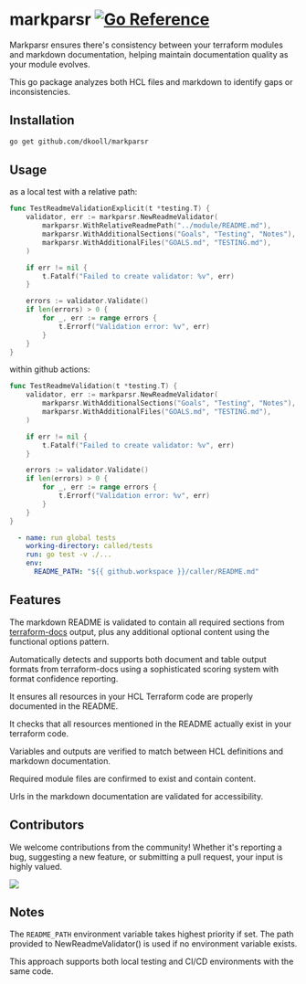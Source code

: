 # markparsr [![Go Reference](https://pkg.go.dev/badge/github.com/dkooll/markparsr.svg)](https://pkg.go.dev/github.com/dkooll/markparsr)

Markparsr ensures there's consistency between your terraform modules and markdown documentation, helping maintain documentation quality as your module evolves.

This go package analyzes both HCL files and markdown to identify gaps or inconsistencies.

## Installation

```zsh
go get github.com/dkooll/markparsr
```

## Usage

as a local test with a relative path:

```go
func TestReadmeValidationExplicit(t *testing.T) {
	validator, err := markparsr.NewReadmeValidator(
		markparsr.WithRelativeReadmePath("../module/README.md"),
		markparsr.WithAdditionalSections("Goals", "Testing", "Notes"),
		markparsr.WithAdditionalFiles("GOALS.md", "TESTING.md"),
	)

	if err != nil {
		t.Fatalf("Failed to create validator: %v", err)
	}

	errors := validator.Validate()
	if len(errors) > 0 {
		for _, err := range errors {
			t.Errorf("Validation error: %v", err)
		}
	}
}
```

within github actions:

```go
func TestReadmeValidation(t *testing.T) {
	validator, err := markparsr.NewReadmeValidator(
		markparsr.WithAdditionalSections("Goals", "Testing", "Notes"),
		markparsr.WithAdditionalFiles("GOALS.md", "TESTING.md"),
	)

	if err != nil {
		t.Fatalf("Failed to create validator: %v", err)
	}

	errors := validator.Validate()
	if len(errors) > 0 {
		for _, err := range errors {
			t.Errorf("Validation error: %v", err)
		}
	}
}
```

```yaml
  - name: run global tests
    working-directory: called/tests
    run: go test -v ./...
    env:
      README_PATH: "${{ github.workspace }}/caller/README.md"
```

## Features

The markdown README is validated to contain all required sections from [terraform-docs](https://terraform-docs.io/) output, plus any additional optional content using the functional options pattern.

Automatically detects and supports both document and table output formats from terraform-docs using a sophisticated scoring system with format confidence reporting.

It ensures all resources in your HCL Terraform code are properly documented in the README.

It checks that all resources mentioned in the README actually exist in your terraform code.

Variables and outputs are verified to match between HCL definitions and markdown documentation.

Required module files are confirmed to exist and contain content.

Urls in the markdown documentation are validated for accessibility.

## Contributors

We welcome contributions from the community! Whether it's reporting a bug, suggesting a new feature, or submitting a pull request, your input is highly valued.

<a href="https://github.com/cloudnationhq/terraform-azure-sa/graphs/contributors">
  <img src="https://contrib.rocks/image?repo=cloudnationhq/terraform-azure-sa" />
</a>

## Notes

The `README_PATH` environment variable takes highest priority if set.
The path provided to NewReadmeValidator() is used if no environment variable exists.

This approach supports both local testing and CI/CD environments with the same code.
